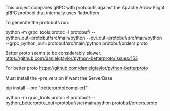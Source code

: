 This project compares gRPC with protobufs against the Apache Arrow Flight gRPC protocol that internally uses flatbuffers 

To generate the protobufs run:

python -m grpc_tools.protoc -I protobuf/ --python_out=protobuf/src/main/python --pyi_out=protobuf/src/main/python --grpc_python_out=protobuf/src/main/python protobuf/orders.proto


Better proto seems to be considerably slower.
https://github.com/danielgtaylor/python-betterproto/issues/153

For better proto
https://github.com/danielgtaylor/python-betterproto

Must install the -pre version if want the ServerBase

pip install --pre "betterproto[compiler]"

python -m grpc_tools.protoc -I protobuf/ --python_betterproto_out=protobuf/src/main/python protobuf/orders.proto